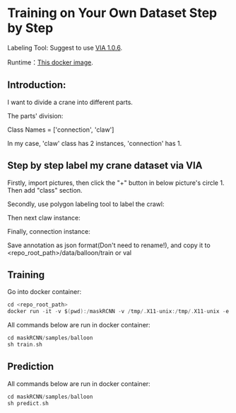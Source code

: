 # Training on Your Own Dataset Step by Step
Labeling Tool: Suggest to use [VIA 1.0.6](http://www.robots.ox.ac.uk/~vgg/software/via/via-1.0.6.html).

Runtime：[This docker image](https://hub.docker.com/r/waleedka/modern-deep-learning/).
## Introduction: 
I want to divide a crane into different parts. 

The parts' division:

Class Names = ['connection', 'claw']

In my case, 'claw' class has 2 instances, 'connection' has 1.
## Step by step label my crane dataset via VIA
Firstly, import pictures, then click the "+" button in below picture's circle 1. Then add "class" section.

Secondly, use polygon labeling tool to label the crawl:

Then next claw instance:

Finally, connection instance:

Save annotation as json format(Don't need to rename!), and copy it to <repo_root_path>/data/balloon/train or val


## Training
Go into docker container:
```c
cd <repo_root_path>
docker run -it -v $(pwd):/maskRCNN -v /tmp/.X11-unix:/tmp/.X11-unix -e DISPLAY=unix$DISPLAY waleedka/modern-deep-learning bash
```
All commands below are run in docker container:
```c
cd maskRCNN/samples/balloon
sh train.sh
```
## Prediction
All commands below are run in docker container:
```c
cd maskRCNN/samples/balloon
sh predict.sh
```
